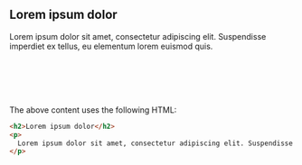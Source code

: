 <div>
  <h2>Lorem ipsum dolor</h2>
  <p>
    Lorem ipsum dolor sit amet, consectetur adipiscing elit. Suspendisse imperdiet ex tellus, eu elementum lorem euismod quis.
  </p>
</div>

<br>
<br>
<br>
<br>

The above content uses the following HTML:

```html
<h2>Lorem ipsum dolor</h2>
<p>
  Lorem ipsum dolor sit amet, consectetur adipiscing elit. Suspendisse imperdiet ex tellus, eu elementum lorem euismod quis.
</p>
```
<style>
  pre>code {
    white-space: pre-wrap;
  }
</style>



